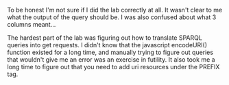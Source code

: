 To be honest I'm not sure if I did the lab correctly at all. It wasn't clear to me what the output of the query should be. I was also confused about what 3 columns meant...

The hardest part of the lab was figuring out how to translate SPARQL queries into get requests. I didn't know that the javascript encodeURI() function existed for a long time, and manually trying to figure out queries that wouldn't give me an error was an exercise in futility. It also took me a long time to figure out that you need to add uri resources under the PREFIX tag. 